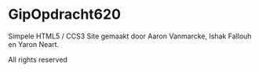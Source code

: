 # GipOpdracht620

Simpele HTML5 / CCS3 Site gemaakt door Aaron Vanmarcke, Ishak Fallouh en Yaron Neart.




All rights reserved
